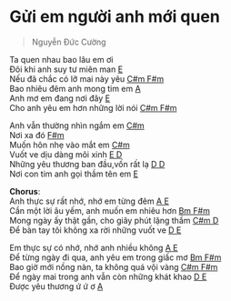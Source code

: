 # Gửi em người anh mới quen
> Nguyễn Đức Cường

Ta quen nhau bao lâu em ơi<br>
Đôi khi anh suy tư miên man [E]()<br>
Nếu đã chắc có lỡ mai này yêu [C#m F#m]()<br>
Bao nhiêu đêm anh mong tim em [A]()<br>
Anh mơ em đang nơi đây [E]()<br>
Cho anh yêu em hơn những lời nói [C#m F#m]()<br>

Anh vẫn thường nhìn ngắm em [C#m]()<br>
Nơi xa đó [F#m]()<br>
Muốn hôn nhẹ vào mắt em [C#m]()<br>
Vuốt ve dịu dàng môi xinh [E D]()<br>
Những yêu thương ban đầu,vốn rất lạ [D D]()<br>
Nơi con tim anh gọi thầm tên em [E]()<br>

**Chorus**:<br>
Anh thực sự rất nhớ, nhớ em từng đêm [A E]()<br>
Cần một lời âu yếm, anh muốn em nhiêu hơn [Bm F#m]()<br>
Mong ngày ấy thật gần, cho giây phút lặng thầm [C#m D]()<br>
Để bàn tay tôi không xa rời những vuốt ve [D E]()<br>

Em thực sự có nhớ, nhớ anh nhiều không [A E]()<br>
Để từng ngày đi qua, anh yêu em trong giấc mơ [Bm F#m]()<br>
Bao giờ mới nồng nàn, ta không quá vội vàng [C#m F#m]()<br>
Để ngày mai trong anh vẫn còn những khát khao [D E]()<br>
Được yêu thương ứ ứ ơ [A]()<br>

